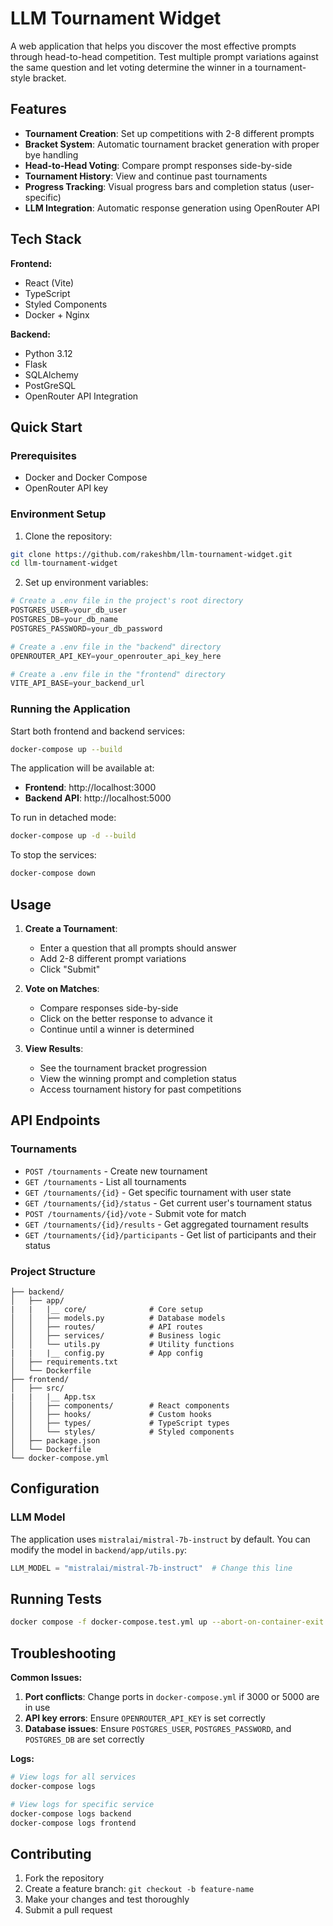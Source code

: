 # LLM Tournament Widget

A web application that helps you discover the most effective prompts through head-to-head competition. Test multiple prompt variations against the same question and let voting determine the winner in a tournament-style bracket.

## Features

- **Tournament Creation**: Set up competitions with 2-8 different prompts
- **Bracket System**: Automatic tournament bracket generation with proper bye handling
- **Head-to-Head Voting**: Compare prompt responses side-by-side
- **Tournament History**: View and continue past tournaments
- **Progress Tracking**: Visual progress bars and completion status (user-specific)
- **LLM Integration**: Automatic response generation using OpenRouter API

## Tech Stack

**Frontend:**
- React (Vite)
- TypeScript
- Styled Components
- Docker + Nginx

**Backend:**
- Python 3.12
- Flask
- SQLAlchemy
- PostGreSQL
- OpenRouter API Integration

## Quick Start

### Prerequisites
- Docker and Docker Compose
- OpenRouter API key

### Environment Setup

1. Clone the repository:
```bash
git clone https://github.com/rakeshbm/llm-tournament-widget.git
cd llm-tournament-widget
```

2. Set up environment variables:
```python
# Create a .env file in the project's root directory
POSTGRES_USER=your_db_user
POSTGRES_DB=your_db_name
POSTGRES_PASSWORD=your_db_password
```

```python
# Create a .env file in the "backend" directory
OPENROUTER_API_KEY=your_openrouter_api_key_here
```

```python
# Create a .env file in the "frontend" directory
VITE_API_BASE=your_backend_url
```

### Running the Application

Start both frontend and backend services:

```bash
docker-compose up --build
```

The application will be available at:
- **Frontend**: http://localhost:3000
- **Backend API**: http://localhost:5000

To run in detached mode:
```bash
docker-compose up -d --build
```

To stop the services:
```bash
docker-compose down
```

## Usage

1. **Create a Tournament**:
   - Enter a question that all prompts should answer
   - Add 2-8 different prompt variations
   - Click "Submit"

2. **Vote on Matches**:
   - Compare responses side-by-side
   - Click on the better response to advance it
   - Continue until a winner is determined

3. **View Results**:
   - See the tournament bracket progression
   - View the winning prompt and completion status
   - Access tournament history for past competitions

## API Endpoints

### Tournaments
- `POST /tournaments` - Create new tournament
- `GET /tournaments` - List all tournaments
- `GET /tournaments/{id}` - Get specific tournament with user state
- `GET /tournaments/{id}/status` - Get current user's tournament status
- `POST /tournaments/{id}/vote` - Submit vote for match
- `GET /tournaments/{id}/results` - Get aggregated tournament results
- `GET /tournaments/{id}/participants` - Get list of participants and their status

### Project Structure
```
├── backend/
│   ├── app/
|   |   |__ core/              # Core setup
│   │   ├── models.py          # Database models
│   │   ├── routes/            # API routes
│   │   ├── services/          # Business logic
│   │   └── utils.py           # Utility functions
|   |   |__ config.py          # App config            
│   ├── requirements.txt
│   └── Dockerfile
├── frontend/
│   ├── src/
|   |   |__ App.tsx
│   │   ├── components/        # React components
│   │   ├── hooks/             # Custom hooks
│   │   ├── types/             # TypeScript types
│   │   └── styles/            # Styled components
│   ├── package.json
│   └── Dockerfile
└── docker-compose.yml
```

## Configuration


### LLM Model

The application uses `mistralai/mistral-7b-instruct` by default. You can modify the model in `backend/app/utils.py`:

```python
LLM_MODEL = "mistralai/mistral-7b-instruct"  # Change this line
```

## Running Tests

```bash
docker compose -f docker-compose.test.yml up --abort-on-container-exit --build
```

## Troubleshooting

**Common Issues:**

1. **Port conflicts**: Change ports in `docker-compose.yml` if 3000 or 5000 are in use
2. **API key errors**: Ensure `OPENROUTER_API_KEY` is set correctly
3. **Database issues**: Ensure `POSTGRES_USER`, `POSTGRES_PASSWORD`, and `POSTGRES_DB` are set correctly

**Logs:**
```bash
# View logs for all services
docker-compose logs

# View logs for specific service
docker-compose logs backend
docker-compose logs frontend
```

## Contributing

1. Fork the repository
2. Create a feature branch: `git checkout -b feature-name`
3. Make your changes and test thoroughly
4. Submit a pull request
